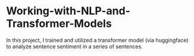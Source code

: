 # Working-with-NLP-and-Transformer-Models

In this project, I trained and utilized a transformer model (via huggingface) to analyze sentence sentiment in a series of sentences. 
